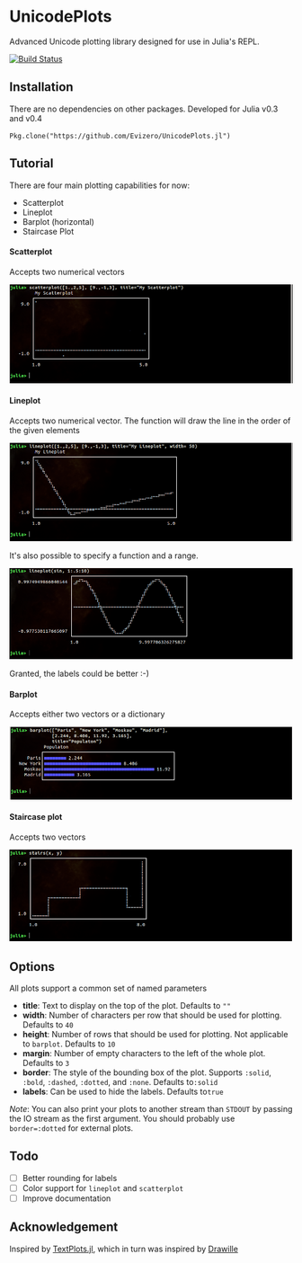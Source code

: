 # UnicodePlots

Advanced Unicode plotting library designed for use in Julia's REPL.

[![Build Status](https://travis-ci.org/Evizero/UnicodePlots.jl.svg?branch=master)](https://travis-ci.org/Evizero/UnicodePlots.jl)

## Installation

There are no dependencies on other packages. Developed for Julia v0.3 and v0.4

```
Pkg.clone("https://github.com/Evizero/UnicodePlots.jl")
```

## Tutorial

There are four main plotting capabilities for now:
  - Scatterplot
  - Lineplot
  - Barplot (horizontal)
  - Staircase Plot

#### Scatterplot

Accepts two numerical vectors

![Scatterplot Screenshot](doc/img/scatter.png)

#### Lineplot

Accepts two numerical vector. The function will draw the line in the order of the given elements

![Lineplot Screenshot1](doc/img/line.png)

It's also possible to specify a function and a range.

![Lineplot Screenshot2](doc/img/sin.png)

Granted, the labels could be better :-)

#### Barplot

Accepts either two vectors or a dictionary

![Barplot Screenshot](doc/img/barplot.png)

#### Staircase plot

Accepts two vectors

![Staircase Screenshot](doc/img/stairs.png)

## Options

All plots support a common set of named parameters

* **title**: Text to display on the top of the plot. Defaults to `""`
* **width**: Number of characters per row that should be used for plotting. Defaults to `40`
* **height**: Number of rows that should be used for plotting. Not applicable to `barplot`. Defaults to `10`
* **margin**: Number of empty characters to the left of the whole plot. Defaults to `3`
* **border**: The style of the bounding box of the plot. Supports `:solid`, `:bold`, `:dashed`, `:dotted`, and `:none`. Defaults to`:solid`
* **labels**: Can be used to hide the labels. Defaults to`true`

_Note_: You can also print your plots to another stream than `STDOUT` by passing the IO stream as the first argument. You should probably use `border=:dotted` for external plots.

## Todo

- [ ] Better rounding for labels
- [ ] Color support for `lineplot` and `scatterplot`
- [ ] Improve documentation

## Acknowledgement

Inspired by [TextPlots.jl](https://github.com/sunetos/TextPlots.jl), which in turn was inspired by [Drawille](https://github.com/asciimoo/drawille)
